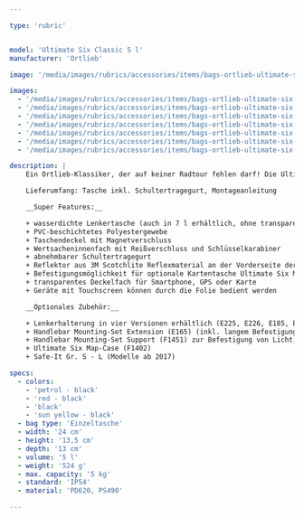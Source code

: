 ```yaml
---

type: 'rubric'


model: 'Ultimate Six Classic 5 l'
manufacturer: 'Ortlieb'

image: '/media/images/rubrics/accessories/items/bags-ortlieb-ultimate-six-classic-5l_01.jpg'

images:
  - '/media/images/rubrics/accessories/items/bags-ortlieb-ultimate-six-classic-5l_02.jpg'
  - '/media/images/rubrics/accessories/items/bags-ortlieb-ultimate-six-classic-5l_03.jpg'
  - '/media/images/rubrics/accessories/items/bags-ortlieb-ultimate-six-classic-5l_04.jpg'
  - '/media/images/rubrics/accessories/items/bags-ortlieb-ultimate-six-classic-5l_05.jpg'
  - '/media/images/rubrics/accessories/items/bags-ortlieb-ultimate-six-classic-5l_06.jpg'
  - '/media/images/rubrics/accessories/items/bags-ortlieb-ultimate-six-classic-5l_07.jpg'
  - '/media/images/rubrics/accessories/items/bags-ortlieb-ultimate-six-classic-5l_08.jpg'

description: |
    Ein Ortlieb-Klassiker, der auf keiner Radtour fehlen darf! Die Ultimate Six Classic aus wasserdichtem Polyestergewebe gehört zur Basisausrüstung jedes Tourenradlers. Für das Plus an Stabilität sorgt der verstärkte Deckel mit Magnetverschluss. Kompatibel ist die Ultimate Six Classic mit allen Ortlieb Mounting Sets und Rixen & Kaul Adaptern. Mit abnehmbarem Schultergurt für komfortablen Transport zu Fuß.

    Lieferumfang: Tasche inkl. Schultertragegurt, Montageanleitung

    __Super Features:__

    + wasserdichte Lenkertasche (auch in 7 l erhältlich, ohne transparentes Deckelfach)
    + PVC-beschichtetes Polyestergewebe
    + Taschendeckel mit Magnetverschluss
    + Wertsacheninnenfach mit Reißverschluss und Schlüsselkarabiner
    + abnehmbarer Schultertragegurt
    + Reflektor aus 3M Scotchlite Reflexmaterial an der Vorderseite der Tasche
    + Befestigungsmöglichkeit für optionale Kartentasche Ultimate Six Map-Case (F1402) und Safe-It Gr. S - L (Modelle ab 2017)
    + transparentes Deckelfach für Smartphone, GPS oder Karte
    + Geräte mit Touchscreen können durch die Folie bedient werden

    __Optionales Zubehör:__

    + Lenkerhalterung in vier Versionen erhältlich (E225, E226, E185, E207)
    + Handlebar Mounting-Set Extension (E165) (inkl. langem Befestigungsseil) zur Montage an stark geschwungenen Lenkern
    + Handlebar Mounting-Set Support (F1451) zur Befestigung von Licht, Tacho oder E-Bike Display
    + Ultimate Six Map-Case (F1402)
    + Safe-It Gr. S - L (Modelle ab 2017)

specs:
  - colors: 
    - 'petrol - black'
    - 'red - black'
    - 'black'
    - 'sun yellow - black'
  - bag type: 'Einzeltasche'
  - width: '24 cm'
  - height: '13,5 cm'
  - depth: '13 cm'
  - volume: '5 l'
  - weight: '524 g'
  - max. capacity: '5 kg'
  - standard: 'IP54'
  - material: 'PD620, PS490'

---
```

